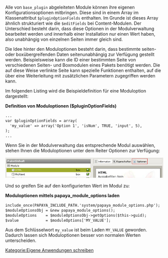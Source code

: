 
Alle von `base_plugin` abgeleiteten Module können ihre eigenen Konfigurationsoptionen mitbringen. Diese sind in einem Array im Klassenattribut `$pluginOptionFields` enthalten. Im Grunde ist dieses Array ähnlich strukturiert wie die `$editFields` bei Content-Modulen. Der Unterschied besteht darin, dass diese Optionen in der Modulverwaltung bearbeitet werden und innerhalb einer Installation nur einen Wert haben, also unabhängig von einzelnen Seiten immer gleich sind.

Die Idee hinter den Moduloptionen besteht darin, dass bestimmte seiten- oder boxübergreifenden Daten seitenunabhängig zur Verfügung gestellt werden. Beispielsweise kann die ID einer bestimmten Seite von verschiedenen Seiten- und Boxmodulen eines Pakets benötigt werden. Die auf diese Weise verlinkte Seite kann spezielle Funktionen enthalten, auf die über eine Weiterleitung mit zusätzlichen Parametern zugegriffen werden kann.

Im folgenden Listing wird die Beispieldefinition für eine Moduloption dargestellt:

**Definition von Moduloptionen (\$pluginOptionFields)**

~~~~ {.php}
...
var $pluginOptionFields = array(
  'my_value' => array('Option 1', 'isNum', TRUE, 'input', 5),
);
...
~~~~

Wenn Sie in der Modulverwaltung das entsprechende Modul auswählen, stehen Ihnen die Moduloptionen unter dem Reiter Optionen zur Verfügung:

![File: Konfiguration von Moduloptionen im Backend](images/Moduloptionen-konfigurieren.png)

Und so greifen Sie auf den konfigurierten Wert im Modul zu:

**Moduloptionen mittels papaya_module_options laden**

~~~~ {.php}
include_once(PAPAYA_INCLUDE_PATH.'system/papaya_module_options.php');
$moduleOptionsObj = &new papaya_module_options();
$moduleOptions    = $moduleOptionsObj->getOptions($this->guid);
$value            = $moduleOptions['MY_VALUE'];
~~~~

Aus dem Schlüsselwort `my_value` ist beim Laden `MY_VALUE` geworden. Dadurch lassen sich Moduloptionen besser von normalen Werten unterscheiden.

[Kategorie:Eigene Anwendungen schreiben](export_de/Kategorie:Eigene_Anwendungen_schreiben.md)
